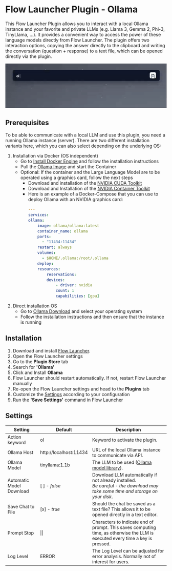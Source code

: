 # Flow Launcher Plugin - Ollama
This Flow Launcher Plugin allows you to interact with a local Ollama instance and your favorite and private LLMs (e.g. Llama 3, Gemma 2, Phi-3, TinyLlama, ...). It provides a convenient way to access the power of these language models directly from Flow Launcher.
The plugin offers two interaction options, copying the answer directly to the clipboard and writing the conversation (question + response) to a text file, which can be opened directly via the plugin.

![Plugin Example](./Images/plugin-example.gif)

## Prerequisites
To be able to communicate with a local LLM and use this plugin, you need a running Ollama instance (server). There are two different installation variants here, which you can also select depending on the underlying OS:
1. Installation via Docker (OS independent)
    - Go to [Install Docker Engine](https://docs.docker.com/engine/install/) and follow the installation instructions
    - Pull the [Ollama Image](https://hub.docker.com/r/ollama/ollama) and start the Container
    - Optional: If the container and the Large Language Model are to be operated using a graphics card, follow the next steps
        - Download and installation of the [NVIDIA CUDA Toolkit](https://developer.nvidia.com/cuda-downloads)
        - Download and Installation of the [NVIDIA Container Toolkit](https://docs.nvidia.com/datacenter/cloud-native/container-toolkit/latest/install-guide.html)
        - Here is an example of a Docker-Compose that you can use to deploy Ollama with an NVIDIA graphics card:
            ```yaml
            ---
            services:
            ollama:
                image: ollama/ollama:latest
                container_name: ollama
                ports:
                  - "11434:11434"
                restart: always
                volumes:
                  - $HOME/.ollama:/root/.ollama
                deploy:
                resources:
                    reservations:
                    devices:
                        - driver: nvidia
                        count: 1
                        capabilities: [gpu]
            ```
2. Direct installation OS
    - Go to [Ollama Download](https://ollama.com/download) and select your operating system
    - Follow the installation instructions and then ensure that the instance is running

## Installation
1. Download and install [Flow Launcher](https://www.flowlauncher.com/).
2. Open the Flow Launcher settings
3. Go to the **Plugin Store** tab
4. Search for **'Ollama'**
5. Click and Install **Ollama**
6. Flow Launcher should restart automatically. If not, restart Flow Launcher manually
7. Re-open the Flow Launcher settings and head to the **Plugins** tab
8. Customize the [Settings](#settings) according to your configuration
9. Run the **'Save Settings'** command in Flow Launcher

## Settings
|Setting|Default|Description|
|---|---|---|
|Action keyword|ol|Keyword to activate the plugin.|
|Ollama Host|http://localhost:11434|URL of the local Ollama instance to communicate via API.|
|Ollama Model|tinyllama:1.1b|The LLM to be used ([Ollama model library](https://ollama.com/library)).|
|Automatic Model Download|[ ] - *false*|Download LLM automatically if not already installed.<br>*Be careful - the download may take some time and storage on your disk*.|
|Save Chat to File|[x] - *true*|Should the chat be saved as a text file? This allows it to be opened directly in a text editor.|
|Prompt Stop|&#124;&#124;|Characters to indicate end of prompt. This saves computing time, as otherwise the LLM is executed every time a key is pressed.|
|Log Level|ERROR|The Log Level can be adjusted for error analysis. Normally not of interest for users.|
